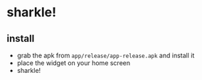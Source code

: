 # sharkle!

## install

- grab the apk from `app/release/app-release.apk` and install it
- place the widget on your home screen
- sharkle!

